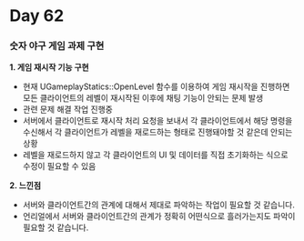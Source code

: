 # Day 62

### 숫자 야구 게임 과제 구현

**1. 게임 재시작 기능 구현**

- 현재 UGameplayStatics::OpenLevel 함수를 이용하여 게임 재시작을 진행하면 모든 클라이언트의 레벨이 재시작된 이후에 채팅 기능이 안되는 문제 발생
- 관련 문제 해결 작업 진행중
- 서버에서 클라이언트로 재시작 처리 요청을 보내서 각 클라이언트에서 해당 명령을 수신해서 각 클라이언트가 레벨을 재로드하는 형태로 진행돼야할 것 같은데 안되는 상황
- 레벨을 재로드하지 않고 각 클라이언트의 UI 및 데이터를 직접 초기화하는 식으로 수정이 필요할 수 있음

**2. 느낀점**

- 서버와 클라이언트간의 관계에 대해서 제대로 파악하는 작업이 필요할 것 같습니다.
- 언리얼에서 서버와 클라이언트간의 관계가 정확히 어떤식으로 흘러가는지도 파악이 필요할 것 같습니다.

